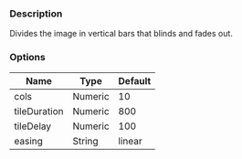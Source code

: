 ---
---

### Description
Divides the image in vertical bars that blinds and fades out.

### Options
| Name | Type | Default |
|------|------|---------|
| cols | Numeric | 10 |
| tileDuration | Numeric | 800 |
| tileDelay | Numeric | 100 |
| easing | String | linear |
